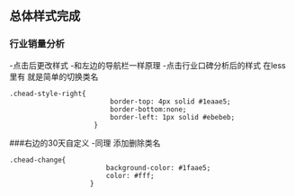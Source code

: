 ## 总体样式完成

### 行业销量分析
-点击后更改样式
-和左边的导航栏一样原理
-点击行业口碑分析后的样式 在less里有 就是简单的切换类名
```
.chead-style-right{
                         border-top: 4px solid #1eaae5;
                         border-bottom:none;
                         border-left: 1px solid #ebebeb;
                     }
```
###右边的30天自定义
-同理 添加删除类名
```
.chead-change{
                        background-color: #1faae5;
                        color: #fff;
                    }
```